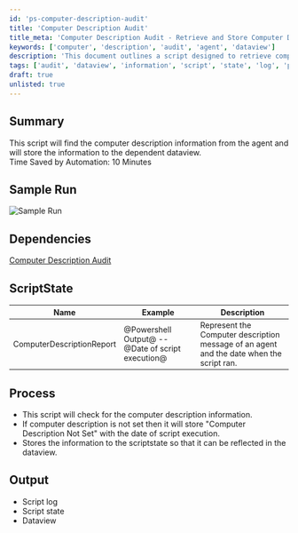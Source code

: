 ```yaml
---
id: 'ps-computer-description-audit'
title: 'Computer Description Audit'
title_meta: 'Computer Description Audit - Retrieve and Store Computer Description Information'
keywords: ['computer', 'description', 'audit', 'agent', 'dataview']
description: 'This document outlines a script designed to retrieve computer description information from agents and store it in a dependent dataview. The script enhances efficiency by saving approximately 10 minutes of manual effort. It includes sample output, dependencies, and detailed processing steps.'
tags: ['audit', 'dataview', 'information', 'script', 'state', 'log', 'process']
draft: true
unlisted: true
---
```

## Summary

This script will find the computer description information from the agent and will store the information to the dependent dataview.  
Time Saved by Automation: 10 Minutes

## Sample Run

![Sample Run](..\..\static\img\Computer-Description-Data-Report\image_1.png)

## Dependencies

[Computer Description Audit](https://proval.itglue.com/DOC-5078775-7998430)

## ScriptState

| Name                    | Example                               | Description                                                             |
|-------------------------|---------------------------------------|-------------------------------------------------------------------------|
| ComputerDescriptionReport| @Powershell Output@ -- @Date of script execution@ | Represent the Computer description message of an agent and the date when the script ran. |

## Process

- This script will check for the computer description information.
- If computer description is not set then it will store "Computer Description Not Set" with the date of script execution.
- Stores the information to the scriptstate so that it can be reflected in the dataview.

## Output

- Script log
- Script state
- Dataview



